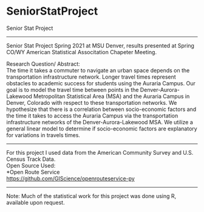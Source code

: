 # SeniorStatProject
Senior Stat Project 
***
Senior Stat Project Spring 2021 at MSU Denver, results presented at Spring CO/WY American Statistical Associtation Chapeter Meeting. 

Research Question/ Abstract:\
The time it takes a commuter to navigate an urban space depends on the transportation infrastructure network. Longer travel times represent obstacles to academic success for students using the Auraria Campus. Our goal is to model the travel time between points in the Denver-Aurora-Lakewood Metropolitan Statistical Area (MSA) and the Auraria Campus in Denver, Colorado with respect to these transportation networks. We hypothesize that there is a correlation between socio-economic factors and the time it takes to access the Auraria Campus via the transportation infrastructure networks of the Denver-Aurora-Lakewood MSA. We utilize a general linear model to determine if socio-economic factors are explanatory for variations in travels times.
***

For this project I used data from the American Community Survey and U.S. Census Track Data.\
Open Source Used:\
*Open Route Service\
https://github.com/GIScience/openrouteservice-py

***
Note: Much of the statistical work for this project was done using R, available upon request.

